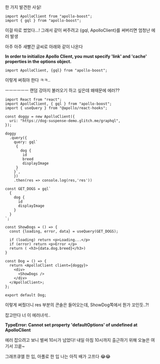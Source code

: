 한 가지 발견한 사실!


```
import ApolloClient from "apollo-boost";
import { gql } from "apollo-boost";
```

이걸 따로 썼었다...!
그래서 같이 써주려고 {gql, ApolloClient}를 써버리면 엄청난 에러 발생

아주 아주 새빨간 글씨로 아래와 같이 나온다

**In order to initialize Apollo Client, you must specify 'link' and 'cache' properties in the options object.**

```
import ApolloClient, {gql} from "apollo-boost";
```

이렇게 써줘야 한다 ㅋㅋ..

ㅡㅡㅡㅡㅡㅡ 랜덤 강아지 불러오기 하고 싶은데 왜때문에 에러??

```
import React from "react";
import ApolloClient, { gql } from "apollo-boost";
import { useQuery } from "@apollo/react-hooks";

const doggy = new ApolloClient({
  uri: "https://dog-suspense-demo.glitch.me/graphql",
});

doggy
  .query({
    query: gql`
     {
       dog {
        id
        breed
        displayImage
     }
    }`,
    })
    .then(res => console.log(res,'res'))

const GET_DOGS = gql`
  {
    dog {
      id
      displayImage
    }
  }
`;

const ShowDogs = () => {
  const {loading, error, data} = useQuery(GET_DOGS);

  if (loading) return <p>Loading...</p>
  if (error) return <p>Error </p>
  return ( <h3>{data.dog.breed}</h3>)
}

const Dog = () => {
  return <ApolloClient client={doggy}>
    <div>
      <ShowDogs />
    </div>
  </ApolloClient>;
};

export default Dog;

```

이렇게 써줬더니 res 부분의 콘솔은 들어오는데, ShowDog쪽에서 뭔가 꼬인듯..?!


잡고만다 너 이 에러녀석..

**TypeError: Cannot set property 'defaultOptions' of undefined at ApolloClient**


에러 잡으려고 보니 벌써 10시가 넘었다! 내일 아침 10시까지 출근하기 위해 오늘은 여기서 끄읕~

그래프큐엘 한 입, 아폴로 한 입
나는 아직 배가 고프다 😂😂